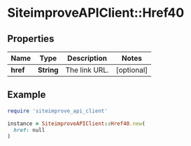 # SiteimproveAPIClient::Href40

## Properties

| Name | Type | Description | Notes |
| ---- | ---- | ----------- | ----- |
| **href** | **String** | The link URL. | [optional] |

## Example

```ruby
require 'siteimprove_api_client'

instance = SiteimproveAPIClient::Href40.new(
  href: null
)
```

